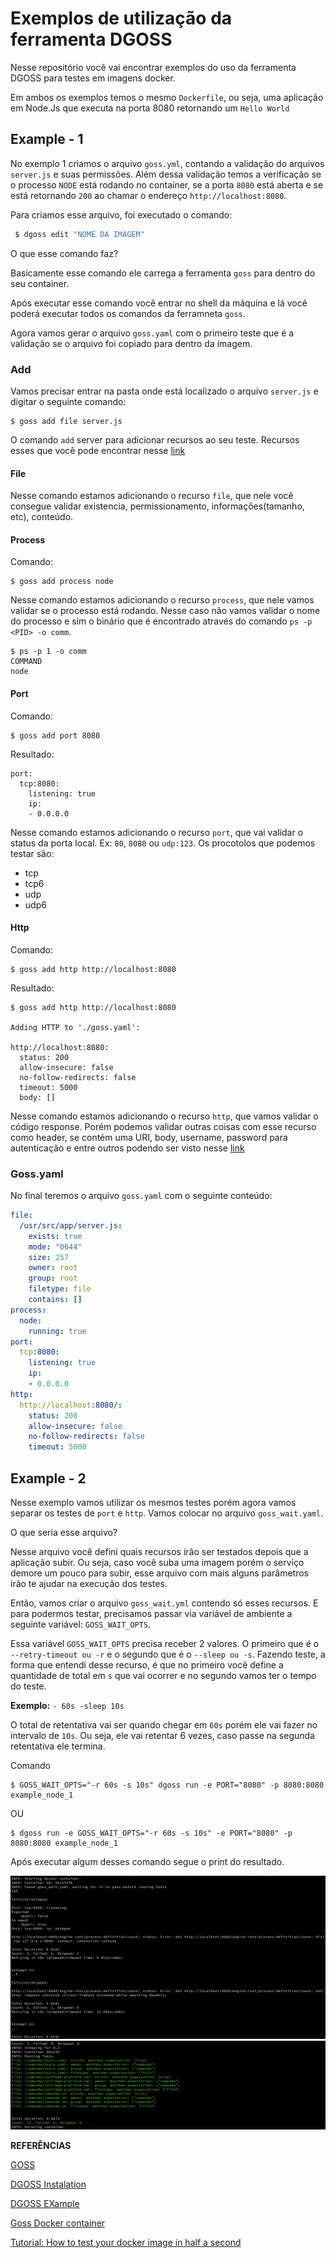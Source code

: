 # Exemplos de utilização da ferramenta DGOSS

Nesse repositório você vai encontrar exemplos do uso da ferramenta DGOSS para testes em imagens docker.


Em ambos os exemplos temos o mesmo `Dockerfile`, ou seja, uma aplicação em Node.Js que executa na porta 8080 retornando um `Hello World`

## Example - 1

No exemplo 1 criamos o arquivo `goss.yml`, contando a validação do arquivos `server.js` e suas permissões. Além dessa validação temos a verificação se o processo `NODE` está rodando no container, se a porta `8080` está aberta e se está retornando `200` ao chamar o endereço `http://localhost:8080`.

Para criamos esse arquivo, foi executado o comando: 
```sh
 $ dgoss edit "NOME DA IMAGEM"
```
O que esse comando faz?

Basicamente esse comando ele carrega a ferramenta `goss` para dentro do seu container.

Após executar esse comando você entrar no shell da máquina e lá você poderá executar todos os comandos da ferramneta `goss`.

Agora vamos gerar o arquivo `goss.yaml` com o primeiro teste que é a validação se o arquivo foi copiado para dentro da imagem. 

### Add

Vamos precisar entrar na pasta onde está localizado o arquivo `server.js` e digitar o seguinte comando:
```shell
$ goss add file server.js
```
O comando `add` server para adicionar recursos ao seu teste. Recursos esses que você pode encontrar nesse [link](https://github.com/aelsabbahy/goss/blob/master/docs/manual.md)

#### File

Nesse comando estamos adicionando o recurso `file`, que nele você consegue validar existencia, permissionamento, informações(tamanho, etc), conteúdo.

#### Process
Comando:
```shell
$ goss add process node
```

Nesse comando estamos adicionando o recurso `process`, que nele vamos validar se o processo está rodando. Nesse caso não vamos validar o nome do processo e sim o binário que é encontrado através do comando `ps -p <PID> -o comm`.
```shell
$ ps -p 1 -o comm
COMMAND
node
```

#### Port

Comando:
```shell
$ goss add port 8080
```
Resultado:
```
port:
  tcp:8080:
    listening: true
    ip:
    - 0.0.0.0
```

Nesse comando estamos adicionando o recurso `port`, que vai validar o status da porta local. Ex: `80`, `8080` ou `udp:123`.
Os procotolos que podemos testar são:

* tcp
* tcp6
* udp
* udp6


#### Http

Comando:
```shell
$ goss add http http://localhost:8080
```
Resultado:
```shell
$ goss add http http://localhost:8080

Adding HTTP to './goss.yaml':

http://localhost:8080:
  status: 200
  allow-insecure: false
  no-follow-redirects: false
  timeout: 5000
  body: []
```

Nesse comando estamos adicionando o recurso `http`, que vamos validar o código response. Porém podemos validar outras coisas com esse recurso como header, se contém uma URI, body, username, password para autenticação e entre outros podendo ser visto nesse [link](https://github.com/aelsabbahy/goss/blob/master/docs/manual.md#http)





### Goss.yaml

No final teremos o arquivo `goss.yaml` com o seguinte conteúdo:
```yaml
file:
  /usr/src/app/server.js:
    exists: true
    mode: "0644"
    size: 257
    owner: root
    group: root
    filetype: file
    contains: []
process:
  node:
    running: true
port:
  tcp:8080:
    listening: true
    ip:
    - 0.0.0.0
http:
  http://localhost:8080/:
    status: 200
    allow-insecure: false
    no-follow-redirects: false
    timeout: 5000
```



## Example - 2

Nesse exemplo vamos utilizar os mesmos testes porém agora vamos separar os testes de `port` e `http`. Vamos colocar no arquivo `goss_wait.yaml`. 

O que seria esse arquivo?

Nesse arquivo você defini quais recursos irão ser testados depois que a aplicação subir. Ou seja, caso você suba uma imagem porém o serviço demore um pouco para subir, esse arquivo com mais alguns parâmetros irão te ajudar na execução dos testes.


Então, vamos criar o arquivo `goss_wait.yml` contendo só esses recursos. E para podermos testar, precisamos passar via variável de ambiente a seguinte variável: `GOSS_WAIT_OPTS`. 

Essa variável `GOSS_WAIT_OPTS` precisa receber 2 valores. O primeiro que é o `--retry-timeout ou -r` e o segundo que é o `--sleep ou -s`. Fazendo teste, a forma que entendi desse recurso, é que no primeiro você define a quantidade de total em `s` que vai ocorrer e no segundo vamos ter o tempo do teste. 

**Exemplo:** ```- 60s -sleep 10s```

O total de retentativa vai ser quando chegar em `60s` porém ele vai fazer no intervalo de `10s`. Ou seja, ele vai retentar 6 vezes, caso passe na segunda retentativa ele termina.

Comando
```shell
$ GOSS_WAIT_OPTS="-r 60s -s 10s" dgoss run -e PORT="8080" -p 8080:8080 example_node_1
```

OU
```shell
$ dgoss run -e GOSS_WAIT_OPTS="-r 60s -s 10s" -e PORT="8080" -p 8080:8080 example_node_1
```

Após executar algum desses comando segue o print do resultado.

![Image](img/goss_wait_1.png)
![Image](img/goss_wait_2.png)




**REFERÊNCIAS**

[GOSS](https://github.com/aelsabbahy/goss)

[DGOSS Instalation](https://github.com/aelsabbahy/goss/tree/master/extras/dgoss#installation)

[DGOSS EXample](https://github.com/aelsabbahy/dgoss-examples)

[Goss Docker container](https://github.com/aelsabbahy/goss-docker)

[Tutorial: How to test your docker image in half a second](https://medium.com/@aelsabbahy/tutorial-how-to-test-your-docker-image-in-half-a-second-bbd13e06a4a9)